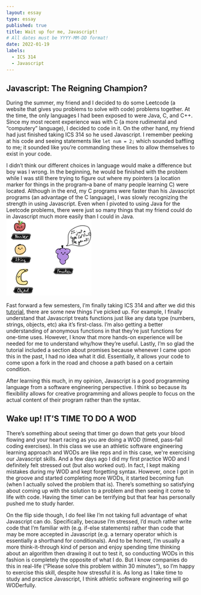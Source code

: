 ```yaml
---
layout: essay
type: essay
published: true
title: Wait up for me, Javascript! 
# All dates must be YYYY-MM-DD format!
date: 2022-01-19
labels:
  - ICS 314
  - Javascript
---
```


## Javascript: The Reigning Champion?
During the summer, my friend and I decided to do some Leetcode (a website that gives you problems to solve with code) problems together. At the time, the only languages I had been exposed to were Java, C, and C++. Since my most recent experience was with C (a more rudimental and “computery” language), I decided to code in it. On the other hand, my friend had just finished taking ICS 314 so he used Javascript. I remember peeking at his code and seeing statements like `let num = 2;` which sounded baffling to me; it sounded like you’re commanding these lines to allow themselves to exist in your code. 

I didn’t think our different choices in language would make a difference but boy was I wrong. In the beginning, he would be finished with the problem while I was still there trying to figure out where my pointers (a location marker for things in the program–a bane of many people learning C) were located. Although in the end, my C programs were faster than his Javascript programs (an advantage of the C language), I was slowly recognizing the strength in using Javascript. Even when I pivoted to using Java for the Leetcode problems, there were just so many things that my friend could do in Javascript much more easily than I could in Java. 
<img class="ui right floated rounded image" width="45%" src="../images/JSFirstClassFruits.png">

Fast forward a few semesters, I’m finally taking ICS 314 and after we did this [tutorial](https://www.freecodecamp.org/learn/javascript-algorithms-and-data-structures/), there are some new things I’ve picked up. For example, I finally understand that Javascript treats functions just like any data type (numbers, strings, objects, etc) aka it’s first-class. I’m also getting a better understanding of anonymous functions in that they’re just functions for one-time uses. However, I know that more hands-on experience will be needed for me to understand why/how they’re useful. Lastly, I’m so glad the tutorial included a section about promises because whenever I came upon this in the past, I had no idea what it did. Essentially, it allows your code to come upon a fork in the road and choose a path based on a certain condition. 

After learning this much, in my opinion, Javascript is a good programming language from a software engineering perspective. I think so because its flexibility allows for creative programming and allows people to focus on the actual content of their program rather than the syntax.

## Wake up! IT’S TIME TO DO A WOD
There’s something about seeing that timer go down that gets your blood flowing and your heart racing as you are doing a WOD (timed, pass-fail coding exercises). In this class we use an athletic software engineering learning approach and WODs are like reps and in this case, we're exercising our Javascript skills. And a few days ago I did my first practice WOD and I definitely felt stressed out (but also worked out). In fact, I kept making mistakes during my WOD and kept forgetting syntax. However, once I got in the groove and started completing more WODs, it started becoming fun (when I actually solved the problem that is). There’s something so satisfying about coming up with the solution to a problem and then seeing it come to life with code. Having the timer can be terrifying but that fear has personally pushed me to study harder.

On the flip side though, I do feel like I’m not taking full advantage of what Javascript can do. Specifically, because I’m stressed, I’d much rather write code that I’m familiar with (e.g. if-else statements) rather than code that may be more accepted in Javascript (e.g. a ternary operator which is essentially a shorthand for conditionals). And to be honest, I’m usually a more think-it-through kind of person and enjoy spending time thinking about an algorithm then drawing it out to test it, so conducting WODs in this fashion is completely the opposite of what I do. But I know companies do this in real-life (“Please solve this problem within 30 minutes”), so I’m happy to exercise this skill, despite how stressful it is. As long as I take time to study and practice Javascript, I think athletic software engineering will go WODerfully.

